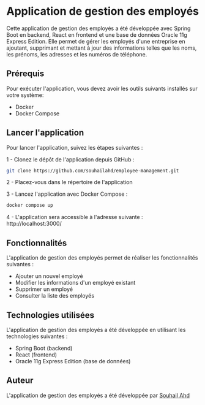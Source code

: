 # Application de gestion des employés

Cette application de gestion des employés a été développée avec Spring Boot en backend, React en frontend et une base de données Oracle 11g Express Edition. Elle permet de gérer les employés d'une entreprise en ajoutant, supprimant et mettant à jour des informations telles que les noms, les prénoms, les adresses et les numéros de téléphone.

## Prérequis

Pour exécuter l'application, vous devez avoir les outils suivants installés sur votre système:

- Docker
- Docker Compose

## Lancer l'application

Pour lancer l'application, suivez les étapes suivantes :

1 - Clonez le dépôt de l'application depuis GitHub :

```bash
git clone https://github.com/souhailahd/employee-management.git

```

2 - Placez-vous dans le répertoire de l'application

3 - Lancez l'application avec Docker Compose :

```bash
docker compose up
```

4 - L'application sera accessible à l'adresse suivante : http://localhost:3000/

## Fonctionnalités

L'application de gestion des employés permet de réaliser les fonctionnalités suivantes :

- Ajouter un nouvel employé
- Modifier les informations d'un employé existant
- Supprimer un employé
- Consulter la liste des employés

## Technologies utilisées

L'application de gestion des employés a été développée en utilisant les technologies suivantes :

- Spring Boot (backend)
- React (frontend)
- Oracle 11g Express Edition (base de données)

## Auteur

L'application de gestion des employés a été développée par [Souhail Ahd](https://github.com/souhailahd)
